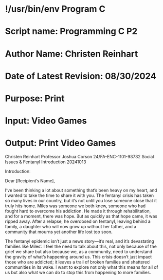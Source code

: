 # !/usr/bin/env Program C
# Script name: Programming C P2
# Author Name: Christen Reinhart
# Date of Latest Revision: 08/30/2024
# Purpose: Print
# Input: Video Games
# Output: Print Video Games

Christen Reinhart
Professor Joshua Corson
24/FA-ENC-1101-93732 
Social Issues & Fentanyl Introduction
20241013

Introduction:

Dear [Recipient’s Name],

I’ve been thinking a lot about something that’s been heavy on my heart, and I wanted to take the time to share it with you. The fentanyl crisis has taken so many lives in our country, but it’s not until you lose someone close that it truly hits home. Miles was someone we both knew, someone who had fought hard to overcome his addiction. He made it through rehabilitation, and for a moment, there was hope. But as quickly as that hope came, it was ripped away. After a relapse, he overdosed on fentanyl, leaving behind a family, a daughter who will now grow up without her father, and a community that mourns yet another life lost too soon.

The fentanyl epidemic isn’t just a news story—it’s real, and it’s devastating families like Miles’. I feel the need to talk about this, not only because of the grief we share but also because we, as a community, need to understand the gravity of what’s happening around us. This crisis doesn’t just impact those who are addicted; it leaves a trail of broken families and shattered communities in its wake. I want to explore not only what this means for all of us but also what we can do to stop this from happening to more families.














